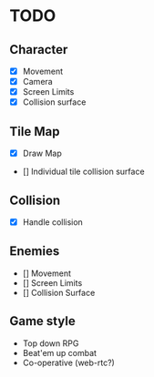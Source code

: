 # TODO

## Character

- [x] Movement
- [x] Camera
- [x] Screen Limits
- [x] Collision surface

## Tile Map

- [x] Draw Map
- [] Individual tile collision surface

## Collision

- [x] Handle collision

## Enemies

- [] Movement
- [] Screen Limits
- [] Collision Surface

## Game style

- Top down RPG
- Beat'em up combat
- Co-operative (web-rtc?)
